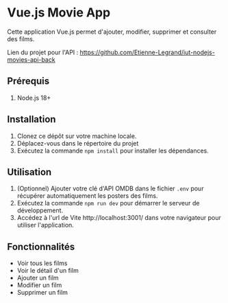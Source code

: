 # Vue.js Movie App

Cette application Vue.js permet d'ajouter, modifier, supprimer et consulter des films.

Lien du projet pour l'API : https://github.com/Etienne-Legrand/iut-nodejs-movies-api-back

## Prérequis

1. Node.js 18+

## Installation

1. Clonez ce dépôt sur votre machine locale.
2. Déplacez-vous dans le répertoire du projet
3. Exécutez la commande `npm install` pour installer les dépendances.

## Utilisation

1. (Optionnel) Ajouter votre clé d'API OMDB dans le fichier `.env` pour récupérer automatiquement les posters des films.
2. Exécutez la commande `npm run dev` pour démarrer le serveur de développement.
3. Accédez à l'url de Vite http://localhost:3001/ dans votre navigateur pour utiliser l'application.

## Fonctionnalités

- Voir tous les films
- Voir le détail d'un film
- Ajouter un film
- Modifier un film
- Supprimer un film
